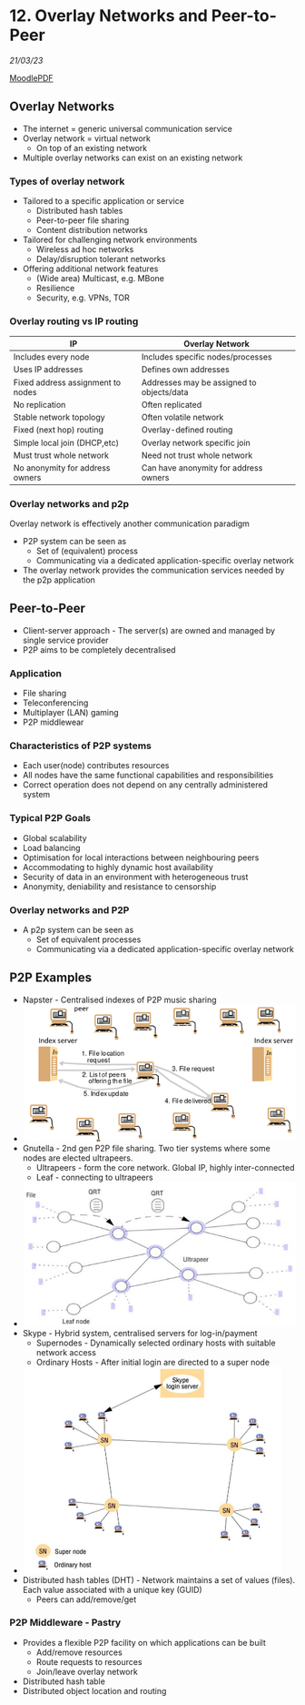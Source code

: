 # 12. Overlay Networks and Peer-to-Peer
_21/03/23_

[MoodlePDF](https://moodle.nottingham.ac.uk/pluginfile.php/9422863/mod_page/content/1/15%20Overlay%20networks%20and%20P2P.pdf)

## Overlay Networks
- The internet = generic universal communication service
- Overlay network = virtual network
	- On top of an existing network
- Multiple overlay networks can exist on an existing network

### Types of overlay network
- Tailored to a specific application or service
	- Distributed hash tables
	- Peer-to-peer file sharing
	- Content distribution networks
- Tailored for challenging network environments
	- Wireless ad hoc networks
	- Delay/disruption tolerant networks
- Offering additional network features
	- (Wide area) Multicast, e.g. MBone
	- Resilience
	- Security, e.g. VPNs, TOR


### Overlay routing vs IP routing
| IP                                | Overlay Network                           |
| --------------------------------- | ----------------------------------------- |
| Includes every node               | Includes specific nodes/processes         |
| Uses IP addresses                 | Defines own addresses                     |
| Fixed address assignment to nodes | Addresses may be assigned to objects/data |
| No replication                    | Often replicated                          |
| Stable network topology           | Often volatile network                    |
| Fixed (next hop) routing          | Overlay-defined routing                   |
| Simple local join (DHCP,etc)      | Overlay network specific join             |
| Must trust whole network          | Need not trust whole network              |
| No anonymity for address owners   | Can have anonymity for address owners                                          |


### Overlay networks and p2p
Overlay network is effectively another communication paradigm
- P2P system can be seen as
	- Set of (equivalent) process
	- Communicating via a dedicated application-specific overlay network
- The overlay network provides the communication services needed by the p2p application


## Peer-to-Peer
- Client-server approach - The server(s) are owned and managed by single service provider
- P2P aims to be completely decentralised

### Application
- File sharing
- Teleconferencing
- Multiplayer (LAN) gaming
- P2P middlewear

### Characteristics of P2P systems
- Each user(node) contributes resources
- All nodes have the same functional capabilities and responsibilities
- Correct operation does not depend on any centrally administered system

### Typical P2P Goals
- Global scalability
- Load balancing
- Optimisation for local interactions between neighbouring peers
- Accommodating to highly dynamic host availability 
- Security of data in an environment with heterogeneous trust
- Anonymity, deniability and resistance to censorship

### Overlay networks and P2P
- A p2p system can be seen as
	- Set of equivalent processes
	- Communicating via a dedicated application-specific overlay network

## P2P Examples
- Napster - Centralised indexes of P2P music sharing
- ![](../_resources/Pasted%20image%2020230321113541.png)
- Gnutella - 2nd gen P2P file sharing. Two tier systems where some nodes are elected ultrapeers.
	- Ultrapeers - form the core network. Global IP,  highly inter-connected
	- Leaf - connecting to ultrapeers
- ![](../_resources/Pasted%20image%2020230321113709.png)
- Skype - Hybrid system, centralised servers for log-in/payment
	- Supernodes - Dynamically selected ordinary hosts with suitable network access
	- Ordinary Hosts - After initial login are directed to a super node
- ![](../_resources/Pasted%20image%2020230321114324.png)
- Distributed hash tables (DHT) - Network maintains a set of values (files). Each value associated with a unique key (GUID)
	- Peers can add/remove/get

### P2P Middleware - Pastry
- Provides a flexible P2P facility on which applications can be built
	- Add/remove resources
	- Route requests to resources
	- Join/leave overlay network
- Distributed hash table
- Distributed object location and routing